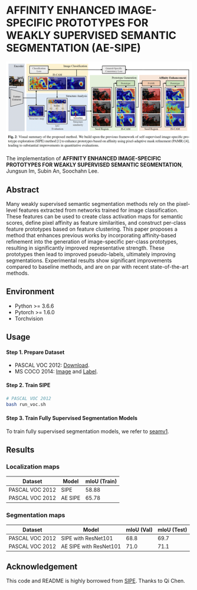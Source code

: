 # AFFINITY ENHANCED IMAGE-SPECIFIC PROTOTYPES FOR WEAKLY SUPERVISED SEMANTIC SEGMENTATION (AE-SIPE)

<img style="zoom:100%" alt="framework" src='fig/framework.png'>

The implementation of **AFFINITY ENHANCED IMAGE-SPECIFIC PROTOTYPES FOR
WEAKLY SUPERVISED SEMANTIC SEGMENTATION**, Jungsun Im, Subin An, Soochahn Lee.

## Abstract
Many weakly supervised semantic segmentation methods rely on the pixel-level features extracted from networks trained for image classification. These features can be used to create class activation maps for semantic scores, define pixel affinity as feature similarities, and construct per-class feature prototypes based on feature clustering. This paper proposes a method that enhances previous works by incorporating affinity-based refinement into the generation of image-specific per-class prototypes, resulting in significantly improved representative strength. These prototypes then lead to improved pseudo-labels, ultimately improving segmentations. Experimental results show significant improvements compared to baseline methods, and are on par with recent state-of-the-art methods.

## Environment

- Python >= 3.6.6
- Pytorch >= 1.6.0
- Torchvision

## Usage

#### Step 1. Prepare Dataset

- PASCAL VOC 2012: [Download](http://host.robots.ox.ac.uk/pascal/VOC/voc2012/).
- MS COCO 2014: [Image](https://cocodataset.org/#home) and [Label](https://drive.google.com/file/d/1Pm_OH8an5MzZh56QKTcdlXNI3RNmZB9d/view?usp=sharing).

#### Step 2. Train SIPE

```bash
# PASCAL VOC 2012
bash run_voc.sh
```

#### Step 3. Train Fully Supervised Segmentation Models

To train fully supervised segmentation models, we refer to [seamv1](https://github.com/YudeWang/semantic-segmentation-codebase/tree/main/experiment/seamv1-pseudovoc).


## Results

### Localization maps

| Dataset         | Model       | mIoU (Train) |
| --------------- | ----------- | ------------ | 
| PASCAL VOC 2012 | SIPE        | 58.88        |
| PASCAL VOC 2012 | AE SIPE     | 65.78        |

### Segmentation maps

| Dataset         | Model                    | mIoU (Val)   | mIoU (Test) | 
| --------------- | ------------------------ | ------------ | ----------- | 
| PASCAL VOC 2012 | SIPE with ResNet101      | 68.8         | 69.7        |
| PASCAL VOC 2012 | AE SIPE with ResNet101   | 71.0         | 71.1        |


## Acknowledgement
This code and README is highly borrowed from [SIPE](https://github.com/chenqi1126/SIPE). Thanks to Qi Chen.
